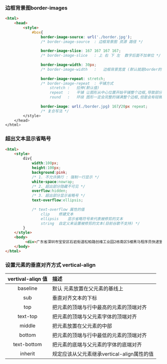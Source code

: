 ### 边框背景图border-images

```html
<html>
    <head>
        <style>
            #box{
                border-image-source: url('./border.jpg');
                /* border-image-source	: 边框背景图 资源 路径 */
                
                border-image-slice: 167 167 167 167;
                /* border-image-slice	: 上 右 下 左  数字后面不加单位 */
                
                border-image-width: 30px;
                /* border-image-width	:	边框背景宽度 (默认就是border的宽度,一般不设置) */
                
                border-image-repeat: stretch;
                /* border-image-repeat	: 平铺方式  
                	stretch	:	拉伸(默认值)
                	repeat	:	平铺 让图形从中心位置开始平铺整个边框,导致部分图形显示不全(体验不佳)
                	round	:	环绕 图形一定会完整的铺满整个边框,但是会有轻微的变形(比较常用)   */
                
                border-image: url(./border.jpg) 167/20px repeat;
                /* 复合写法 */
        </style>
    </head>
</html>
```

### 超出文本显示省略号

```html
<html>
    <style>
        div{
            width:100px;
            height:100px;
            background:pink;
            /* 1. 不允许换行	: 强制一行显示 */
            white-space:nowrap;
            /* 2. 超出部分隐藏不可见	*/
            overflow:hidden;
            /* 3. 超出部分显示省略号 */
            text-overflow:ellipsis;
            
            /* text-overflow 属性的值
            	clip	修建文本
            	ellipsis	显示省略符号来代表被修剪的文本
            	string	自定义来设置被修剪的文本(目前谷歌不支持) */
        }
	</style>
    <body>
         <div>广东省深圳市宝安区石岩街道松柏路创维工业园2栋南区5楼黑马程序员快递室</div>
    </body>
</html>
```

### 设置元素的垂直对齐方式   vertical-align

| vertival-aliqn   值 | 描述                                       |
| :-----------------: | :----------------------------------------- |
|      baseline       | 默认     元素放置在父元素的基线上          |
|         sub         | 垂直对齐文本的下标                         |
|         top         | 把元素的顶端与行中最高的元素的顶端对齐     |
|      text-top       | 把元素的顶端与父元素字体的顶端对齐         |
|       middle        | 把元素放置在父元素的中部                   |
|       bottom        | 把元素的顶端与行中最低的元素的顶端对齐     |
|     text-bottom     | 把元素的底端与父元素的字体的底端对齐       |
|       inherit       | 规定应该从父元素继承vertical-align属性的值 |



